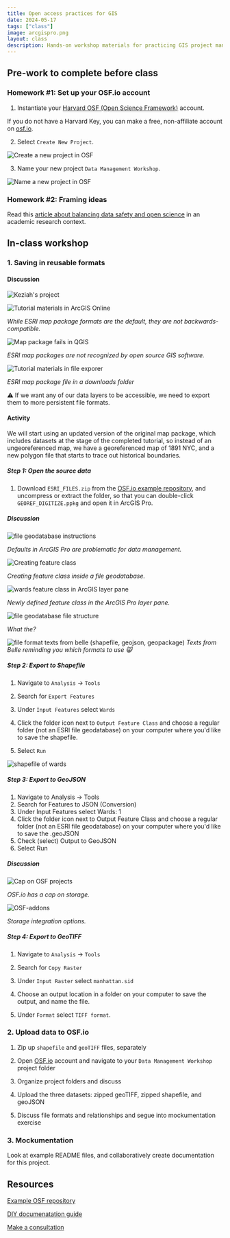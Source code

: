 ```yaml
---
title: Open access practices for GIS
date: 2024-05-17
tags: ["class"]
image: arcgispro.png
layout: class
description: Hands-on workshop materials for practicing GIS project management consistent with open access publishing
---
```


## Pre-work to complete before class

### Homework #1: Set up your OSF.io account
1. Instantiate your [Harvard OSF (Open Science Framework)](https://library.harvard.edu/services-tools/open-science-framework) account.

<div class="alert-info">
  If you do not have a Harvard Key, you can make a free, non-affiliate account on <a href="https://osf.io/">osf.io</a>.
</div>

2. Select `Create New Project`.

![Create a new project in OSF](../../../media/osf-new-proj.png)

3. Name your new project `Data Management Workshop`.

<img src="../../../media/osf-proj-name.png" alt="Name a new project in OSF" style="max-width:500px;">


### Homework #2: Framing ideas

Read this [article about balancing data safety and open science](https://mapping.share.library.harvard.edu/posts/potterbusch/) in an academic research context.


## In-class workshop

### 1. Saving in reusable formats

#### Discussion

![Keziah's project](../../../media/map-package.png)


<div class="alert-success">
<img src='../../../media/ppkg.png' alt="Tutorial materials in ArcGIS Online">
<p><em>While ESRI map package formats are the default, they are not backwards-compatible.</em></p>
<img src='../../../media/noppkg.png' alt="Map package fails in QGIS">
<p><em>ESRI map packages are not recognized by open source GIS software.</em></p>
</div>

<div class="alert-success">
<img src='../../../media/file-expl-arc.png' alt="Tutorial materials in file exporer">
<p><em>ESRI map package file in a downloads folder</em></p>
</div>

<div class="alert-danger">
<p>⚠️ If we want any of our data layers to be accessible, we need to export them to more persistent file formats. </p>
</div>



#### Activity 

We will start using an updated version of the original map package, which includes datasets at the stage of the completed tutorial, so instead of an ungeoreferenced map, we have a georeferenced map of 1891 NYC, and a new polygon file that starts to trace out historical boundaries. 

##### Step 1: Open the source data

1. Download `ESRI_FILES.zip` from the [OSF.io example repository](https://files.osf.io/v1/resources/5ywg7/providers/osfstorage/664e09be65e1de093e893b60/?zip=), and uncompress or extract the folder, so that you can double-click `GEOREF_DIGITIZE.ppkg` and open it in ArcGIS Pro.

##### Discussion 

<div class="alert-success">
<img src='../../../media/file-gdb.png' alt="file geodatabase instructions">
<p><em>Defaults in ArcGIS Pro are problematic for data management.</em></p>
</div>


<div class="alert-success">
<img src='../../../media/create-featureclass.png' alt="Creating feature class">
<p><em>Creating feature class inside a file geodatabase.</em></p>
<img src='../../../media/wards-esri.png' alt="wards feature class in ArcGIS layer pane">
<p><em>Newly defined feature class in the ArcGIS Pro layer pane.</em></p>
</div>


<div class="alert-success">
<img src='../../../media/whatthe.png' alt="file geodatabase file structure">
<p><em>What the?</em></p>
</div>


![file format texts from belle (shapefile, geojson, geopackage)](../../../media/formats-texts.png)
_Texts from Belle reminding you which formats to use 😸_

##### Step 2: Export to Shapefile

1. Navigate to `Analysis` → `Tools` 

2. Search for `Export Features`

3. Under `Input Features` select `Wards`

4. Click the folder icon next to `Output Feature Class` and choose a regular folder (not an ESRI file geodatabase) on your computer where you'd like to save the shapefile. 

5. Select `Run`

![shapefile of wards](../../../media/feature-output.png)

<div class="alert-danger">
<h5>Step 3: Export to GeoJSON</h5>
<ol>
<li>Navigate to Analysis → Tools </li>
<li>Search for Features to JSON (Conversion)</li>
<li>Under Input Features select Wards: 1</li>
<li>Click the folder icon next to Output Feature Class and choose a regular folder (not an ESRI file geodatabase) on your computer where you'd like to save the .geoJSON</li>
<li>Check (select) Output to GeoJSON</li>
<li>Select Run</li>
</ol>
</div>


##### Discussion

<div class="alert-success">
<img src='../../../media/osf-cap.png' alt="Cap on OSF projects">
<p><em>OSF.io has a cap on storage.</em></p>
</div>


<div class="alert-success">
<img src='../../../media/osf-addons.gif' alt="OSF-addons">
<p><em>Storage integration options.</em></p>
</div>


##### Step 4: Export to GeoTIFF

1. Navigate to `Analysis` → `Tools` 

2. Search for `Copy Raster`

3. Under `Input Raster` select `manhattan.sid`

4. Choose an output location in a folder on your computer to save the output, and name the file. 

5. Under `Format` select `TIFF format`. 


### 2. Upload data to OSF.io

1. Zip up `shapefile` and `geoTIFF` files, separately

2. Open [OSF.io](https://osf.io/dashboard) account and navigate to your `Data Management Workshop` project folder

3. Organize project folders and discuss

4. Upload the three datasets: zipped geoTIFF, zipped shapefile, and geoJSON

5. Discuss file formats and relationships and segue into mockumentation exercise 

### 3. Mockumentation

Look at example README files, and collaboratively create documentation for this project. 

## Resources
[Example OSF repository](https://osf.io/5ywg7/files/osfstorage#)

[DIY documenatation guide](https://mapping.share.library.harvard.edu/resources/researchers-handbook/prompts/)

[Make a consultation](https://library.harvard.edu/staff/belle-lipton)




